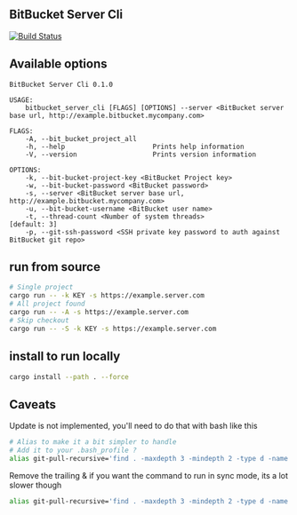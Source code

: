 BitBucket Server Cli
----

[![Build Status](https://travis-ci.org/jensim/bitbucket_server_cli.svg?branch=master)](https://travis-ci.org/jensim/bitbucket_server_cli)

## Available options
```
BitBucket Server Cli 0.1.0

USAGE:
    bitbucket_server_cli [FLAGS] [OPTIONS] --server <BitBucket server base url, http://example.bitbucket.mycompany.com>

FLAGS:
    -A, --bit_bucket_project_all
    -h, --help                      Prints help information
    -V, --version                   Prints version information

OPTIONS:
    -k, --bit-bucket-project-key <BitBucket Project key>
    -w, --bit-bucket-password <BitBucket password>
    -s, --server <BitBucket server base url, http://example.bitbucket.mycompany.com>
    -u, --bit-bucket-username <BitBucket user name>
    -t, --thread-count <Number of system threads>                                            [default: 3]
    -p, --git-ssh-password <SSH private key password to auth against BitBucket git repo>
```

## run from source
```bash
# Single project
cargo run -- -k KEY -s https://example.server.com
# All project found
cargo run -- -A -s https://example.server.com
# Skip checkout
cargo run -- -S -k KEY -s https://example.server.com
```

## install to run locally
```bash
cargo install --path . --force
```

## Caveats
Update is not implemented, you'll need to do that with bash like this
```bash
# Alias to make it a bit simpler to handle
# Add it to your .bash_profile ?
alias git-pull-recursive='find . -maxdepth 3 -mindepth 2 -type d -name .git -exec sh -c "cd \"{}\"/../ && git reset --hard -q && git pull -q --ff-only &" \;'
```
Remove the trailing & if you want the command to run in sync mode, its a lot slower though
```bash
alias git-pull-recursive='find . -maxdepth 3 -mindepth 2 -type d -name .git -exec sh -c "cd \"{}\"/../ && git reset --hard -q && git pull -q --ff-only" \;'
```
